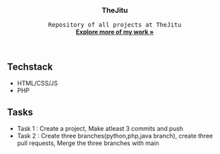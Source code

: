 <h3 align="center">TheJitu</h3>
<p align="center">
	<samp>Repository of all projects at TheJitu</samp>
	<br/>
	<a href="https://github/allannjuguna"><strong>Explore more of my work »</strong> </a>
	<br/>
</p>

<br/>

## Techstack
- HTML/CSS/JS
- PHP

## Tasks
- Task 1 : Create a project, Make atleast 3 commits and push
- Task 2 : Create three branches(python,php,java branch), create three pull requests, Merge the three branches with main

<br/>



